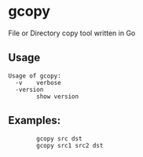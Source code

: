 # gcopy
File or Directory copy tool written in Go

## Usage 

```
Usage of gcopy:
  -v    verbose
  -version
        show version
```

## Examples: 

```
        gcopy src dst
        gcopy src1 src2 dst
```
